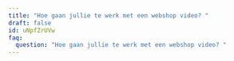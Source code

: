 ```yaml
---
title: "Hoe gaan jullie te werk met een webshop video? "
draft: false
id: uNpfZrUVw
faq:
  question: "Hoe gaan jullie te werk met een webshop video? "
---
```

